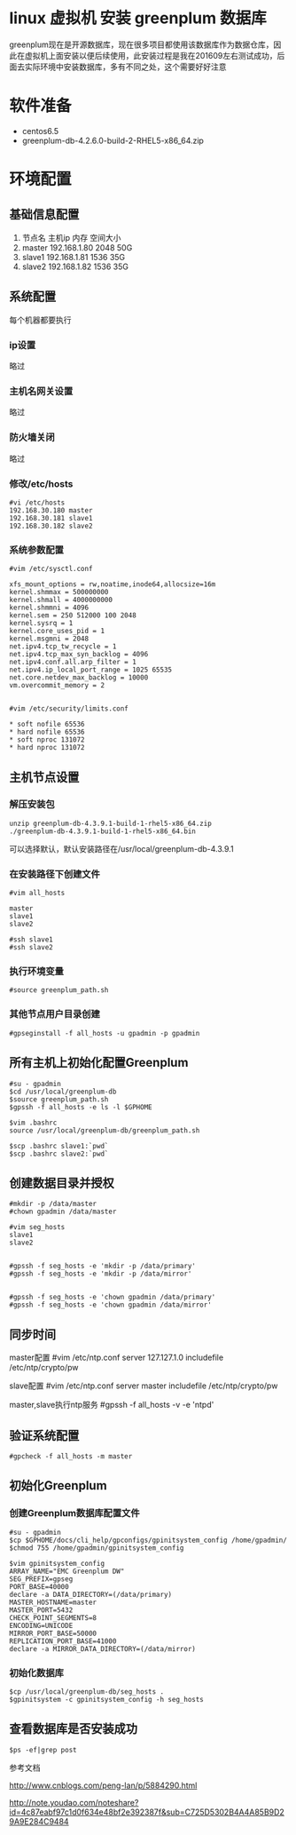 ﻿linux 虚拟机 安装 greenplum 数据库
======

greenplum现在是开源数据库，现在很多项目都使用该数据库作为数据仓库，因此在虚拟机上面安装以便后续使用，此安装过程是我在201609左右测试成功，后面去实际环境中安装数据库，多有不同之处，这个需要好好注意

# 软件准备

* centos6.5
* greenplum-db-4.2.6.0-build-2-RHEL5-x86_64.zip

# 环境配置

## 基础信息配置

1.	节点名	主机ip	内存	空间大小
2.	master	192.168.1.80	2048	50G
3.	slave1	192.168.1.81	1536	35G
4.	slave2	192.168.1.82	1536    35G
	
## 系统配置

每个机器都要执行

### ip设置

略过

### 主机名网关设置

略过

### 防火墙关闭

略过

### 修改/etc/hosts

	#vi /etc/hosts
	192.168.30.180 master 
	192.168.30.181 slave1 
	192.168.30.182 slave2

### 系统参数配置

	#vim /etc/sysctl.conf 
	
	xfs_mount_options = rw,noatime,inode64,allocsize=16m 
	kernel.shmmax = 500000000 
	kernel.shmall = 4000000000 
	kernel.shmmni = 4096 
	kernel.sem = 250 512000 100 2048 
	kernel.sysrq = 1 
	kernel.core_uses_pid = 1 
	kernel.msgmni = 2048 
	net.ipv4.tcp_tw_recycle = 1 
	net.ipv4.tcp_max_syn_backlog = 4096 
	net.ipv4.conf.all.arp_filter = 1 
	net.ipv4.ip_local_port_range = 1025 65535 
	net.core.netdev_max_backlog = 10000 
	vm.overcommit_memory = 2 
	

	#vim /etc/security/limits.conf 
	
	* soft nofile 65536 
	* hard nofile 65536 
	* soft nproc 131072 
	* hard nproc 131072 

	
## 主机节点设置


### 解压安装包

	unzip greenplum-db-4.3.9.1-build-1-rhel5-x86_64.zip
	./greenplum-db-4.3.9.1-build-1-rhel5-x86_64.bin
	
可以选择默认，默认安装路径在/usr/local/greenplum-db-4.3.9.1

### 在安装路径下创建文件

	#vim all_hosts
	
	master 
	slave1 
	slave2
	
	#ssh slave1
	#ssh slave2

### 执行环境变量

	#source greenplum_path.sh

### 其他节点用户目录创建

	#gpseginstall -f all_hosts -u gpadmin -p gpadmin
	
## 所有主机上初始化配置Greenplum

	#su - gpadmin
	$cd /usr/local/greenplum-db 
	$source greenplum_path.sh
	$gpssh -f all_hosts -e ls -l $GPHOME
	
	$vim .bashrc 
	source /usr/local/greenplum-db/greenplum_path.sh 
	
	$scp .bashrc slave1:`pwd` 
	$scp .bashrc slave2:`pwd` 
	
## 创建数据目录并授权

	#mkdir -p /data/master 
	#chown gpadmin /data/master
	
	#vim seg_hosts 
	slave1 
	slave2
	
	
	#gpssh -f seg_hosts -e 'mkdir -p /data/primary' 
	#gpssh -f seg_hosts -e 'mkdir -p /data/mirror' 
	
	
	#gpssh -f seg_hosts -e 'chown gpadmin /data/primary' 
	#gpssh -f seg_hosts -e 'chown gpadmin /data/mirror' 
	

## 同步时间

master配置
	#vim /etc/ntp.conf 
	server 127.127.1.0 
	includefile /etc/ntp/crypto/pw 
	
slave配置
	#vim /etc/ntp.conf 
	server master 
	includefile /etc/ntp/crypto/pw 

master,slave执行ntp服务
	#gpssh -f all_hosts -v -e 'ntpd' 

## 验证系统配置

	#gpcheck -f all_hosts -m master

## 初始化Greenplum	

### 创建Greenplum数据库配置文件
	
	#su - gpadmin 
	$cp $GPHOME/docs/cli_help/gpconfigs/gpinitsystem_config /home/gpadmin/ 
	$chmod 755 /home/gpadmin/gpinitsystem_config
	
	$vim gpinitsystem_config 
	ARRAY_NAME="EMC Greenplum DW" 
	SEG_PREFIX=gpseg 
	PORT_BASE=40000
	declare -a DATA_DIRECTORY=(/data/primary) 
	MASTER_HOSTNAME=master 
	MASTER_PORT=5432 
	CHECK_POINT_SEGMENTS=8 
	ENCODING=UNICODE 
	MIRROR_PORT_BASE=50000 
	REPLICATION_PORT_BASE=41000 
	declare -a MIRROR_DATA_DIRECTORY=(/data/mirror) 
	
### 初始化数据库

	$cp /usr/local/greenplum-db/seg_hosts .
	$gpinitsystem -c gpinitsystem_config -h seg_hosts
	
## 查看数据库是否安装成功

	$ps -ef|grep post 




参考文档

http://www.cnblogs.com/peng-lan/p/5884290.html

http://note.youdao.com/noteshare?id=4c87eabf97c1d0f634e48bf2e392387f&sub=C725D5302B4A4A85B9D29A9E284C9484
